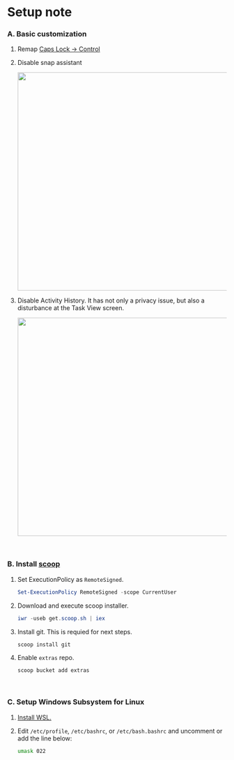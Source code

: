 Setup note
========
### A. Basic customization
1.  Remap [Caps Lock → Control](https://gist.github.com/simnalamburt/90965dcb09cec6b82320/raw/58a9f61143273d5226be352d2c29ecf738e5bffd/capslock-to-control.reg)

1.  Disable snap assistant

    <img width=500 src="https://raw.githubusercontent.com/simnalamburt/.dotfiles/resources/disable-snap-assist.png">

1.  Disable Activity History. It has not only a privacy issue, but also a disturbance at the Task View screen.

    <img width=500 src="https://raw.githubusercontent.com/simnalamburt/.dotfiles/resources/disable-activity-history.png">

<br>

### B. Install [scoop](https://scoop.sh/)
1.  Set ExecutionPolicy as `RemoteSigned`.

    ```powershell
    Set-ExecutionPolicy RemoteSigned -scope CurrentUser
    ```

1.  Download and execute scoop installer.

    ```powershell
    iwr -useb get.scoop.sh | iex
    ```

1.  Install git. This is requied for next steps.

    ```powershell
    scoop install git
    ```

1.  Enable `extras` repo.

    ```powershell
    scoop bucket add extras
    ```

<br>

### C. Setup Windows Subsystem for Linux
1.  [Install WSL.](https://docs.microsoft.com/en-us/windows/wsl/install-win10)

1.  Edit `/etc/profile`, `/etc/bashrc`, or `/etc/bash.bashrc` and uncomment or add the line below:

    ```bash
    umask 022
    ```
